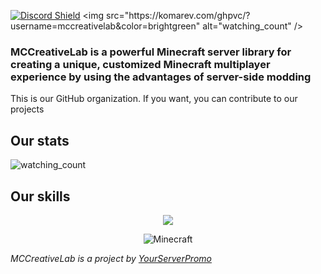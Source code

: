 [![Discord Shield](https://discordapp.com/api/guilds/1235282458933592186/widget.png?style=shield)]([https://discord.gg/jMzKy3enQV](https://discord.gg/AsaESPNVgw)) <img src="https://komarev.com/ghpvc/?username=mccreativelab&color=brightgreen" alt="watching_count" />

### MCCreativeLab is a powerful Minecraft server library for creating a unique, customized Minecraft multiplayer experience by using the advantages of server-side modding
This is our GitHub organization.
If you want, you can contribute to our projects

## Our stats
<img src="https://widgetbite.com/stats/MCCreativeLab" alt="watching_count" />

## Our skills
<p align="center">
  <a href="https://skillicons.dev">
    <img src="https://skillicons.dev/icons?i=github,git,java,kotlin,gradle,maven,idea,md" />
  </a>
</p>


<p align="center">
  <img alt="Minecraft" src="https://img.shields.io/badge/Minecraft-3C8527.svg?style=for-the-badge&logo=Minecraft&logoColor=white"/>
</p>

*MCCreativeLab is a project by [YourServerPromo](https://www.youtube.com/@VERDOXyt)*
